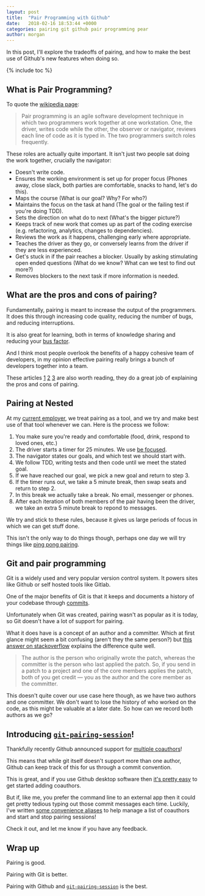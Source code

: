 ```yaml
---
layout: post
title:  "Pair Programming with Github"
date:   2018-02-16 18:53:44 +0000
categories: pairing git github pair programming pear
author: morgan
---
```


In this post, I'll explore the tradeoffs of pairing, and how to make the best use of Github's new features when doing so.

{% include toc %}

## What is Pair Programming?

To quote the [wikipedia page](https://en.wikipedia.org/wiki/Pair_programming):

> Pair programming is an agile software development technique in which two programmers work together at one workstation. One, the driver, writes code while the other, the observer or navigator, reviews each line of code as it is typed in. The two programmers switch roles frequently.

These roles are actually quite important. It isn't just two people sat doing the work together, crucially the navigator:

* Doesn't write code.
* Ensures the working environment is set up for proper focus (Phones away, close slack, both parties are comfortable, snacks to hand, let's do this).
* Maps the course (What is our goal? Why? For who?)
* Maintains the focus on the task at hand (The goal or the failing test if you're doing TDD).
* Sets the direction on what do to next (What's the bigger picture?)
* Keeps track of new work that comes up as part of the coding exercise (e.g. refactoring, analytics, changes to dependencies).
* Reviews the work as it happens, challenging early where appropriate.
* Teaches the driver as they go, or conversely learns from the driver if they are less experienced.
* Get's stuck in if the pair reaches a blocker. Usually by asking stimulating open ended questions (What do we know? What can we test to find out more?)
* Removes blockers to the next task if more information is needed.

## What are the pros and cons of pairing?

Fundamentally, pairing is meant to increase the output of the programmers.  It does this through 
increasing code quality,
reducing the number of bugs,
and reducing interruptions.

It is also great for learning, both in terms of knowledge sharing and reducing your [bus factor](https://en.wikipedia.org/wiki/Bus_factor).

And I think most people overlook the benefits of a happy cohesive team of developers, in my opinion effective pairing really brings a bunch of developers together into a team.

These articles
[1](https://www.agilealliance.org/glossary/pairing/#q=~(filters~(postType~(~'page~'post~'aa_book~'aa_event_session~'aa_experience_report~'aa_glossary~'aa_research_paper~'aa_video)~tags~(~'pair*20programming))~searchTerm~'~sort~false~sortDirection~'asc~page~1))
 [2](https://blog.codinghorror.com/pair-programming-vs-code-reviews/)
 [3](https://raygun.com/blog/how-good-is-pair-programming-really/)
are also worth reading, they do a great job of explaining the pros and cons of pairing.

## Pairing at Nested

At my [current employer](https://nested.com/careers), we treat pairing as a tool, and we try and make best use of that tool whenever we can. Here is the process we follow:

1. You make sure you're ready and comfortable (food, drink, respond to loved ones, etc.)
2. The driver starts a timer for 25 minutes. We use [be focused](https://xwavesoft.com/be-focused-pro-for-iphone-ipad-mac-os-x.html).
3. The navigator states our goals, and which test we should start with.
4. We follow TDD, writing tests and then code until we meet the stated goal.
5. If we have reached our goal, we pick a new goal and return to step 3.
6. If the timer runs out, we take a 5 minute break, then swap seats and return to step 2.
7. In this break we actually take a break. No email, messenger or phones.
8. After each iteration of both members of the pair having been the driver, we take an extra 5 minute break to repond to messages.

We try and stick to these rules, because it gives us large periods of focus in which we can get stuff done.

This isn't the only way to do things though, perhaps one day we will try things like [ping pong pairing](http://wiki.c2.com/?PairProgrammingPingPongPattern).

## Git and pair programming

Git is a widely used and very popular version control system. It powers sites like Github or self hosted tools like Gitlab.

One of the major benefits of Git is that it keeps and documents a history of your codebase through [commits](https://git-scm.com/book/en/v2/Git-Basics-Viewing-the-Commit-History).

Unfortunately when Git was created, pairing wasn't as popular as it is today, so Git doesn't have a lot of support for pairing.

What it does have is a concept of an author and a committer.
Which at first glance might seem a bit confusing (aren't they the same person?) but
[this answer on stackoverflow](https://stackoverflow.com/questions/18750808/difference-between-author-and-committer-in-git)
explains the difference quite well.

> The author is the person who originally wrote the patch, whereas the committer is the person who last applied the patch. So, if you send in a patch to a project and one of the core members applies the patch, both of you get credit — you as the author and the core member as the committer.

This doesn't quite cover our use case here though, as we have two authors and one committer.
We don't want to lose the history of who worked on the code, as this might be valuable at a later date. So how can we record both authors as we go?

## Introducing [`git-pairing-session`](https://github.com/sadir/git-pairing-session)!

Thankfully recently Github announced support for [multiple coauthors](https://help.github.com/articles/creating-a-commit-with-multiple-authors/)!

This means that while git itself doesn't support more than one author, Github can keep track of this for us through a commit convention.

This is great, and if you use Github desktop software then [it's pretty easy](https://stackoverflow.com/questions/48511133/how-to-create-github-commits-with-multiple-authors) to get started adding coauthors.

But if, like me, you prefer the command line to an external app then it could get pretty tedious typing out those commit messages each time.
Luckily, I've written [some convenience aliases](https://github.com/sadir/git-pairing-session) to help manage a list of coauthors and start and stop pairing sessions!

Check it out, and let me know if you have any feedback.

## Wrap up

Pairing is good.

Pairing with Git is better.

Pairing with Github and [`git-pairing-session`](https://github.com/sadir/git-pairing-session) is the best.
